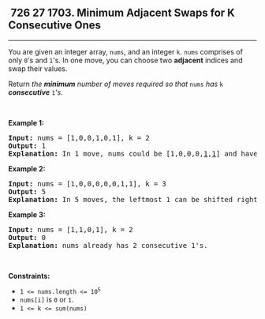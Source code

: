 <h2> 726 27
1703. Minimum Adjacent Swaps for K Consecutive Ones</h2><hr><div><p>You are given an integer array, <code>nums</code>, and an integer <code>k</code>. <code>nums</code> comprises of only <code>0</code>'s and <code>1</code>'s. In one move, you can choose two <strong>adjacent</strong> indices and swap their values.</p>

<p>Return <em>the <strong>minimum</strong> number of moves required so that </em><code>nums</code><em> has </em><code>k</code><em> <strong>consecutive</strong> </em><code>1</code><em>'s</em>.</p>

<p>&nbsp;</p>
<p><strong class="example">Example 1:</strong></p>

<pre><strong>Input:</strong> nums = [1,0,0,1,0,1], k = 2
<strong>Output:</strong> 1
<strong>Explanation:</strong> In 1 move, nums could be [1,0,0,0,<u>1</u>,<u>1</u>] and have 2 consecutive 1's.
</pre>

<p><strong class="example">Example 2:</strong></p>

<pre><strong>Input:</strong> nums = [1,0,0,0,0,0,1,1], k = 3
<strong>Output:</strong> 5
<strong>Explanation:</strong> In 5 moves, the leftmost 1 can be shifted right until nums = [0,0,0,0,0,<u>1</u>,<u>1</u>,<u>1</u>].
</pre>

<p><strong class="example">Example 3:</strong></p>

<pre><strong>Input:</strong> nums = [1,1,0,1], k = 2
<strong>Output:</strong> 0
<strong>Explanation:</strong> nums already has 2 consecutive 1's.
</pre>

<p>&nbsp;</p>
<p><strong>Constraints:</strong></p>

<ul>
	<li><code>1 &lt;= nums.length &lt;= 10<sup>5</sup></code></li>
	<li><code>nums[i]</code> is <code>0</code> or <code>1</code>.</li>
	<li><code>1 &lt;= k &lt;= sum(nums)</code></li>
</ul>
</div>
